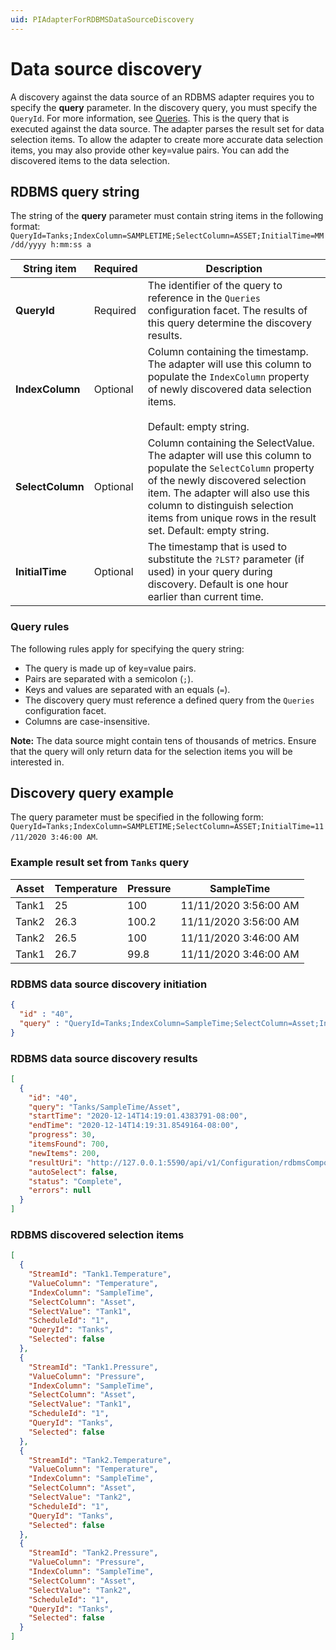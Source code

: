 ```yaml
---
uid: PIAdapterForRDBMSDataSourceDiscovery
---
```


# Data source discovery

A discovery against the data source of an RDBMS adapter requires you to specify the **query** parameter. In the discovery query, you must specify the `QueryId`. For more information, see [Queries](xref:PIAdapterForRDBMSQueriesConfiguration). This is the query that is executed against the data source. The adapter parses the result set for data selection items. To allow the adapter to create more accurate data selection items, you may also provide other key=value pairs. You can add the discovered items to the data selection.

## RDBMS query string

The string of the **query** parameter must contain string items in the following format: <br>`QueryId=Tanks;IndexColumn=SAMPLETIME;SelectColumn=ASSET;InitialTime=MM/dd/yyyy h:mm:ss a`

| String item      | Required | Description |
|------------------|----------|-------------|
| **QueryId**     | Required | The identifier of the query to reference in the `Queries` configuration facet. The results of this query determine the discovery results. 
| **IndexColumn** | Optional | Column containing the timestamp. The adapter will use this column to populate the `IndexColumn` property of newly discovered data selection items.<br><br> Default: empty string.
| **SelectColumn**    | Optional | Column containing the SelectValue. The adapter will use this column to populate the `SelectColumn` property of the newly discovered selection item. The adapter will also use this column to distinguish selection items from unique rows in the result set. Default: empty string.
| **InitialTime** | Optional | The timestamp that is used to substitute the `?LST?` parameter (if used) in your query during discovery. Default is one hour earlier than current time.

### Query rules

The following rules apply for specifying the query string:

- The query is made up of key=value pairs.
- Pairs are separated with a semicolon (`;`).
- Keys and values are separated with an equals (`=`).
- The discovery query must reference a defined query from the `Queries` configuration facet.
- Columns are case-insensitive.

**Note:** The data source might contain tens of thousands of metrics. Ensure that the query will only return data for the selection items you will be interested in.

## Discovery query example

The query parameter must be specified in the following form:
`QueryId=Tanks;IndexColumn=SAMPLETIME;SelectColumn=ASSET;InitialTime=11/11/2020 3:46:00 AM`.

### Example result set from `Tanks` query

| Asset | Temperature | Pressure | SampleTime |
|-------|-------------|----------|------------|
| Tank1 | 25 | 100 | 11/11/2020 3:56:00 AM |
| Tank2 | 26.3 | 100.2 | 11/11/2020 3:56:00 AM |
| Tank2 | 26.5 | 100 | 11/11/2020 3:46:00 AM |
| Tank1 | 26.7 | 99.8 | 11/11/2020 3:46:00 AM |

### RDBMS data source discovery initiation

```json
{
  "id" : "40",
  "query" : "QueryId=Tanks;IndexColumn=SampleTime;SelectColumn=Asset;InitialTime=11/11/2020 3:46:00 AM"
}
```

### RDBMS data source discovery results

```json
[
  {
    "id": "40",
    "query": "Tanks/SampleTime/Asset",
    "startTime": "2020-12-14T14:19:01.4383791-08:00",
    "endTime": "2020-12-14T14:19:31.8549164-08:00",
    "progress": 30,
    "itemsFound": 700,
    "newItems": 200,
    "resultUri": "http://127.0.0.1:5590/api/v1/Configuration/rdbmsComponentId/Discoveries/40/result",
    "autoSelect": false,
    "status": "Complete",
    "errors": null
  }
]
```

### RDBMS discovered selection items

```json
[
  {
    "StreamId": "Tank1.Temperature",
    "ValueColumn": "Temperature",
    "IndexColumn": "SampleTime",
    "SelectColumn": "Asset",
    "SelectValue": "Tank1",
    "ScheduleId": "1",
    "QueryId": "Tanks",
    "Selected": false
  },
  {
    "StreamId": "Tank1.Pressure",
    "ValueColumn": "Pressure",
    "IndexColumn": "SampleTime",
    "SelectColumn": "Asset",
    "SelectValue": "Tank1",
    "ScheduleId": "1",
    "QueryId": "Tanks",
    "Selected": false
  },
  {
    "StreamId": "Tank2.Temperature",
    "ValueColumn": "Temperature",
    "IndexColumn": "SampleTime",
    "SelectColumn": "Asset",
    "SelectValue": "Tank2",
    "ScheduleId": "1",
    "QueryId": "Tanks",
    "Selected": false
  },
  {
    "StreamId": "Tank2.Pressure",
    "ValueColumn": "Pressure",
    "IndexColumn": "SampleTime",
    "SelectColumn": "Asset",
    "SelectValue": "Tank2",
    "ScheduleId": "1",
    "QueryId": "Tanks",
    "Selected": false
  }
]
```
